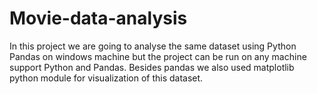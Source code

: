 # Movie-data-analysis
In this project we are going to analyse the same dataset using Python Pandas on windows machine but the            project can be run on any machine support Python and Pandas. Besides pandas we also used matplotlib python           module for visualization of this dataset. 

